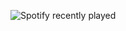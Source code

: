 ![Spotify recently played](https://spotify-recently-played-readme.vercel.app/api?user=jeffreyca16&width=600&count=3)
